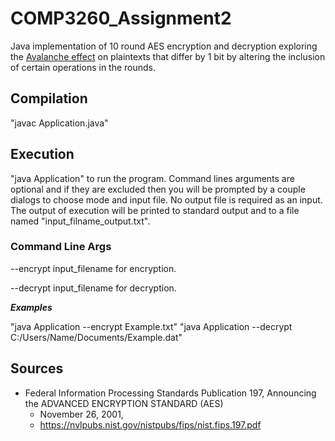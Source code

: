 # COMP3260_Assignment2

Java implementation of 10 round AES encryption and decryption exploring the [Avalanche effect](https://en.wikipedia.org/wiki/Avalanche_effect)
on plaintexts that differ by 1 bit by altering the inclusion of certain operations in the rounds.

## Compilation
"javac Application.java"

## Execution
"java Application" to run the program. Command lines arguments are optional and if they are excluded then you will be prompted by a couple dialogs to choose mode and  input file.
No output file is required as an input. The output of execution will be printed to standard output and to a file named "input_filname_output.txt".

### Command Line Args
--encrypt input_filename
for encryption.

--decrypt input_filename
for decryption.

***Examples***

"java Application --encrypt Example.txt"
"java Application --decrypt C:/Users/Name/Documents/Example.dat"

## Sources
* Federal Information Processing Standards Publication 197, Announcing the ADVANCED ENCRYPTION STANDARD (AES) 
	- November 26, 2001,
	- https://nvlpubs.nist.gov/nistpubs/fips/nist.fips.197.pdf


